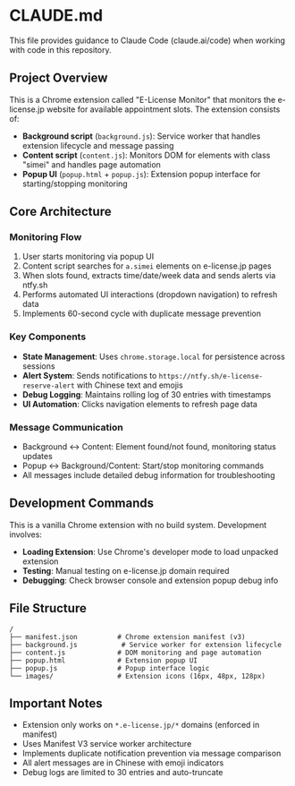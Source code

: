 # CLAUDE.md

This file provides guidance to Claude Code (claude.ai/code) when working with code in this repository.

## Project Overview

This is a Chrome extension called "E-License Monitor" that monitors the e-license.jp website for available appointment slots. The extension consists of:

- **Background script** (`background.js`): Service worker that handles extension lifecycle and message passing
- **Content script** (`content.js`): Monitors DOM for elements with class "simei" and handles page automation
- **Popup UI** (`popup.html` + `popup.js`): Extension popup interface for starting/stopping monitoring

## Core Architecture

### Monitoring Flow

1. User starts monitoring via popup UI
2. Content script searches for `a.simei` elements on e-license.jp pages
3. When slots found, extracts time/date/week data and sends alerts via ntfy.sh
4. Performs automated UI interactions (dropdown navigation) to refresh data
5. Implements 60-second cycle with duplicate message prevention

### Key Components

- **State Management**: Uses `chrome.storage.local` for persistence across sessions
- **Alert System**: Sends notifications to `https://ntfy.sh/e-license-reserve-alert` with Chinese text and emojis
- **Debug Logging**: Maintains rolling log of 30 entries with timestamps
- **UI Automation**: Clicks navigation elements to refresh page data

### Message Communication

- Background ↔ Content: Element found/not found, monitoring status updates
- Popup ↔ Background/Content: Start/stop monitoring commands
- All messages include detailed debug information for troubleshooting

## Development Commands

This is a vanilla Chrome extension with no build system. Development involves:

- **Loading Extension**: Use Chrome's developer mode to load unpacked extension
- **Testing**: Manual testing on e-license.jp domain required
- **Debugging**: Check browser console and extension popup debug info

## File Structure

```
/
├── manifest.json          # Chrome extension manifest (v3)
├── background.js           # Service worker for extension lifecycle
├── content.js             # DOM monitoring and page automation
├── popup.html             # Extension popup UI
├── popup.js               # Popup interface logic
└── images/                # Extension icons (16px, 48px, 128px)
```

## Important Notes

- Extension only works on `*.e-license.jp/*` domains (enforced in manifest)
- Uses Manifest V3 service worker architecture
- Implements duplicate notification prevention via message comparison
- All alert messages are in Chinese with emoji indicators
- Debug logs are limited to 30 entries and auto-truncate
